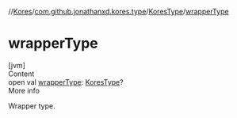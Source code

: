 //[Kores](../../index.md)/[com.github.jonathanxd.kores.type](../index.md)/[KoresType](index.md)/[wrapperType](wrapper-type.md)



# wrapperType  
[jvm]  
Content  
open val [wrapperType](wrapper-type.md): [KoresType](index.md)?  
More info  


Wrapper type.

  



